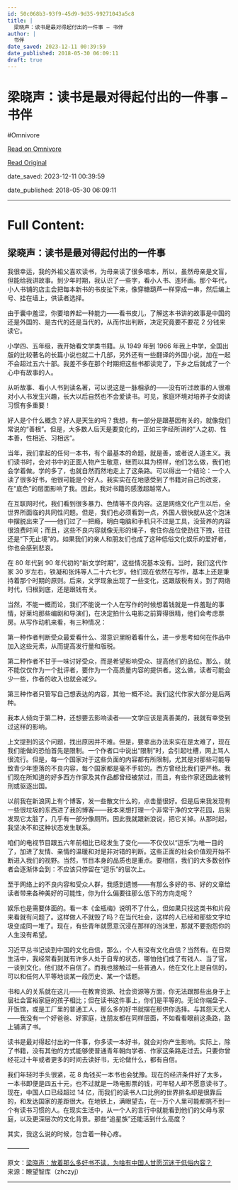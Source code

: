 ```yaml
---
id: 50c068b3-93f9-45d9-9d35-99271043a5c8
title: |
  梁晓声：读书是最对得起付出的一件事 – 书伴
author: |
  书伴
date_saved: 2023-12-11 00:39:59
date_published: 2018-05-30 06:09:11
draft: true
---
```


# 梁晓声：读书是最对得起付出的一件事 – 书伴
#Omnivore

[Read on Omnivore](https://omnivore.app/me/-18c5763ac92)

[Read Original](https://bookfere.com/post/652.html)

date_saved: 2023-12-11 00:39:59

date_published: 2018-05-30 06:09:11

--- 

# Full Content: 

## 梁晓声：读书是最对得起付出的一件事

我很幸运，我的外祖父喜欢读书，为母亲读了很多唱本，所以，虽然母亲是文盲，但能给我讲故事。到少年时期，我认识了一些字，看小人书、连环画。那个年代，小人书铺的店主会把每本新书的书皮扯下来，像穿糖葫芦一样穿成一串，然后编上号、挂在墙上，供读者选择。

由于囊中羞涩，你要培养起一种能力——看书皮儿，了解这本书讲的故事是中国的还是外国的、是古代的还是当代的，从而作出判断，决定究竟要不要花 2 分钱来读它。

小学四、五年级，我开始看文学类书籍。从 1949 年到 1966 年我上中学，全国出版的比较著名的长篇小说也就二十几部，另外还有一些翻译的外国小说，加在一起不会超过五六十部。我差不多在那个时期把这些书都读完了，下乡之后就成了一个心中有故事的人。

从听故事、看小人书到读名著，可以说这是一脉相承的——没有听过故事的人很难对小人书发生兴趣，长大以后自然也不会爱读书。可见，家庭环境对培养子女阅读习惯有多重要！

好人是个什么概念？好人是天生的吗？我想，有一部分是跟基因有关的，就像我们常说的“善根”。但是，大多数人后天是要变化的，正如三字经所讲的“人之初、性本善，性相近、习相远”。

当年，我们拿起的任何一本书，有个最基本的命题，就是善，或者说人道主义。我们读书时，会对书中的正面人物产生敬意，继而以其为榜样，他们怎么做，我们也会学着做。学的多了，也就自然而然地走上了这条路。可以得出一个结论：一个人读了很多好书，他很可能是个好人。我实实在在地感受到了书籍对自己的改变，在“底色”的层面影响了我。因此，我对书籍的感激超越常人。

在互联网时代，我们看到很多暴力、色情等不良内容。这是网络文化产生以后，全世界所面临的共同性问题。但是，我们也必须看到一点，外国人很快就从这个泡沫中摆脱出来了——他们过了一把瘾，明白电脑和手机只不过是工具，没营养的内容很浪费时间；而且，这些不良内容就像无形的绳子，套住你品位使劲往下拽，往往还是“下无止境”的。如果我们的亲人和朋友们也成了这种低俗文化娱乐的爱好者，你也会感到悲哀。

在 80 年代到 90 年代初的“新文学时期”，这些情况基本没有。当时，我们这代作家 30 岁左右，铁凝和张炜等人二十六七岁。他们现在依然在写作，基本上还是秉持着那个时期的原则。后来，文学现象出现了一些变化，这跟版税有关。到了网络时代，归根到底，还是跟钱有关。

当然，不能一概而论，我们不能说一个人在写作的时候想着钱就是一件羞耻的事情，好莱坞那些编剧和导演们，在决定拍什么电影之前算得很精，他们会考虑票房。从写作动机来看，有三种情况：

第一种作者判断受众最爱看什么、潜意识里盼着看什么，进一步思考如何在作品中加入这些元素，从而提高发行量和版税。

第二种作者不甘于一味讨好受众，而是希望影响受众、提高他们的品位。那么，就不能仅仅作为一个批评者，要作为一个高质量内容的提供者。这么做，读者可能会少一些，作者的收入也就会减少。

第三种作者只管写自己想表达的内容，其他一概不论。我们这代作家大部分是后两种。

我本人倾向于第二种，还想要去影响读者——文学应该是真善美的，我就有幸受到过这样的影响。

上文提到的这个问题，找出原因并不难。但是，要拿出办法来实在是太难了，现在我们能做的恐怕首先是限制。一个作者口中说出“限制”时，会引起吐槽，网上骂人很流行。但是，每一个国家对于这些负面的内容都有所限制，尤其是对那些可能导致青少年堕落的不良内容，每个国家都是毫不手软的。西方曾经比我们更严格。我们现在所知道的好多西方作家及其作品都曾经被禁过，而且，有些作家还因此被判刑或驱逐出国。

以前我在新浪网上有个博客，发一些散文什么的，点击量很好。但是后来我发现有一些很垃圾的东西进了我的博客——我本来想打理一个非常干净的文字花园，后来发现它太脏了，几乎有一部分像厕所。因此我就跟新浪说，把它关掉。从那时起，我坚决不和这种状态发生联系。

咱们的电视节目跟五六年前相比已经发生了变化——不仅仅以“逗乐”为唯一目的了，加进了友情、亲情的温暖和对是非对错的判断。这些正面的社会价值观开始不断进入我们的视野。当然，节目本身的品质也是重点。要相信，我们的大多数创作者会逐渐体会到：不应该只停留在“逗乐”的层次上。

至于网络上的不良内容和受众人群，我感到遗憾——有那么多好的书、好的文章给读者带来各种美好的可能性，你为什么偏要往那么低下的方向走呢？

娱乐也是需要体面的。看一本《金瓶梅》说明不了什么，但如果只找这类书和片段来看就有问题了。这样做人不就毁了吗？在当代社会，这样的人已经和那些文字垃圾变成同一堆了。现在，有些青年就愿意沉浸在那样的泡沫里，那就不要抱怨你的人生没有希望。

习近平总书记谈到中国的文化自信，那么，个人有没有文化自信？当然有。在日常生活中，我经常看到就有许多人处于自卑的状态，哪怕他们成了有钱人、当了官，一谈到文化，他们就不自信了。而我也接触过一些普通人，他在文化上是自信的，可以和任何人平等地谈某一段历史、某一个话题。

书和人的关系就在这儿——在教育资源、社会资源等方面，你无法跟那些出身于上层社会富裕家庭的孩子相比；但在读书这件事上，你们是平等的。无论你端盘子、开饭馆，或是工厂里的普通工人，那么多的好书就摆在那供你选择。与其怨天尤人——我没有一个好爸爸、好家庭，连朋友都在同样层面，不如看看眼前这条路，路上铺满了书。

读书是最对得起付出的一件事，你多读一本好书，就会对你产生影响。实际上，除了书籍，没有其他的方式能够使普通青年朝向学者、作家这条路走过去。只要你曾经花过十年或者更多的时间去读好书，无论做什么，都有自信。

我们年轻时手头很紧，花 8 角钱买一本书也会犹豫。现在的经济条件好了太多，一本书即便是四五十元，也不过就是一场电影票的钱，可年轻人却不愿意读书了。现在，中国人口已经超过 14 亿，而我们的读书人口比例的世界排名却是很靠后的，和发达国家的差距很大。在地铁上，满眼望去，在一万个人里可能都挑不到一个有读书习惯的人。在现实生活中，从一个人的言行中就能看到他们的父母与家庭，以及更深层次的文化背景。那些“追星族”还能活到什么高度？

其实，我这么说的时候，包含着一种心疼。

———–

原文：[梁晓声：放着那么多好书不读，为啥有中国人甘愿沉迷于低俗内容？](http://share.iclient.ifeng.com/vampire/shareNews?&fromType=vampire&aid=56348612)  
来源：瞭望智库（zhczyj）

---

